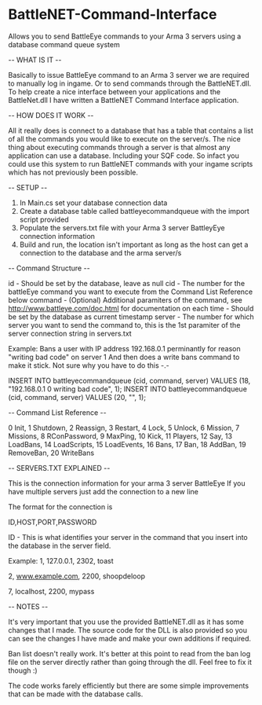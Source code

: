 # BattleNET-Command-Interface
Allows you to send BattleEye commands to your Arma 3 servers using a database command queue system

-- WHAT IS IT --

Basically to issue BattleEye command to an Arma 3 server we are required to manually log in ingame. Or to send commands through the BattleNET.dll. To help create a nice interface between your applications and the BattleNet.dll I have written a BattleNET Command Interface application.


-- HOW DOES IT WORK --

All it really does is connect to a database that has a table that contains a list of all the commands you would like to execute on the server/s. The nice thing about executing commands through a server is that almost any application can use a database. Including your SQF code. So infact you could use this system to run BattleNET commands with your ingame scripts which has not previously been possible.


-- SETUP --

1. In Main.cs set your database connection data
2. Create a database table called battleyecommandqueue with the import script provided
3. Populate the servers.txt file with your Arma 3 server BattleyEye connection information
4. Build and run, the location isn't important as long as the host can get a connection to the database and the arma server/s

-- Command Structure --

id - Should be set by the database, leave as null
cid - The number for the battleEye command you want to execute from the Command List Reference below
command - (Optional) Additional paramiters of the command, see http://www.battleye.com/doc.html for documentation on each time - Should be set by the database as current timestamp
server - The number for which server you want to send the command to, this is the 1st paramiter of the server connection string in servers.txt

Example:
Bans a user with IP address 192.168.0.1 perminantly for reason "writing bad code" on server 1
And then does a write bans command to make it stick. Not sure why you have to do this -.-

INSERT INTO battleyecommandqueue (cid, command, server) VALUES (18, "192.168.0.1 0 writing bad code", 1);
INSERT INTO battleyecommandqueue (cid, command, server) VALUES (20, "", 1);

-- Command List Reference --

0 Init,
1 Shutdown,
2 Reassign,
3 Restart,
4 Lock,
5 Unlock,
6 Mission,
7 Missions,
8 RConPassword,
9 MaxPing,
10 Kick,
11 Players,
12 Say,
13 LoadBans,
14 LoadScripts,
15 LoadEvents,
16 Bans,
17 Ban,
18 AddBan,
19 RemoveBan,
20 WriteBans

-- SERVERS.TXT EXPLAINED --

This is the connection information for your arma 3 server BattleEye
If you have multiple servers just add the connection to a new line

The format for the connection is

ID,HOST,PORT,PASSWORD

ID - This is what identifies your server in the command that you insert into the database in the server field.

Example:
1, 127.0.0.1, 2302, toast

2, www.example.com, 2200, shoopdeloop

7, localhost, 2200, mypass

-- NOTES --

It's very important that you use the provided BattleNET.dll as it has some changes that I made.
The source code for the DLL is also provided so you can see the changes I have made and make your own additions if required.

Ban list doesn't really work. It's better at this point to read from the ban log file on the server directly rather than going through the dll. Feel free to fix it though :)

The code works farely efficiently but there are some simple improvements that can be made with the database calls.
